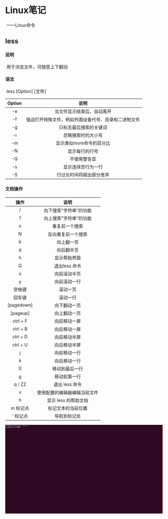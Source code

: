 # Linux笔记

​				——Linux命令

## less

#### 说明

​		用于浏览文件，可随意上下翻动

#### 语法

​		less [Option] [文件]

| Option |                         说明                         |
| :----: | :--------------------------------------------------: |
|   -e   |              当文件显示结束后，自动离开              |
|   -f   | 强迫打开特殊文件，例如外围设备代号、目录和二进制文件 |
|   -g   |                只标志最后搜索的关键词                |
|   -i   |                  忽略搜索时的大小写                  |
|   -m   |               显示类似more命令的百分比               |
|   -N   |                    显示每行的行号                    |
|   -Q   |                     不使用警告音                     |
|   -s   |                  显示连续空行为一行                  |
|   -S   |               行过长时间将超出部分舍弃               |

#### 文档操作

|    操作    |             说明             |
| :--------: | :--------------------------: |
|     /      |    向下搜索"字符串"的功能    |
|     ?      |    向上搜索"字符串"的功能    |
|     n      |        重复前一个搜索        |
|     N      |      反向重复前一个搜索      |
|     b      |          向上翻一页          |
|     d      |          向后翻半页          |
|     h      |         显示帮助界面         |
|     Q      |        退出less 命令         |
|     u      |         向前滚动半页         |
|     y      |         向前滚动一行         |
|   空格键   |           滚动一页           |
|   回车键   |           滚动一行           |
| [pagedown] |         向下翻动一页         |
|  [pageup]  |         向上翻动一页         |
|  ctrl + F  |         向前移动一屏         |
|  ctrl + B  |         向后移动一屏         |
|  ctrl + D  |         向前移动半屏         |
|  ctrl + U  |         向后移动半屏         |
|     j      |         向前移动一行         |
|     k      |         向后移动一行         |
|     G      |        移动到最后一行        |
|     g      |         移动到第一行         |
|   q / ZZ   |        退出 less 命令        |
|     v      | 使用配置的编辑器编辑当前文件 |
|     h      |     显示 less 的帮助文档     |
|  m 标记点  |      标记文本的当前位置      |
|  ' 标记点  |         导航到标记处         |

![chgrp](image/less.png)